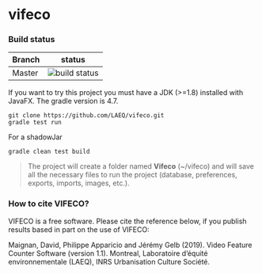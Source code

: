 # vifeco

### Build status

| Branch | status |
| ------------- | ------------- |
| Master  |  ![build status](https://travis-ci.org/LAEQ/vifeco.svg?branch=master)|

If you want to try this project you must have a JDK (>=1.8) installed with JavaFX. The gradle version is 4.7. 


```jshelllanguage
git clone https://github.com/LAEQ/vifeco.git
gradle test run
```

For a shadowJar
```jshelllanguage
gradle clean test build
```


> The project will create a folder named **Vifeco** (~/vifeco) and will save all the necessary files to run the project (database, preferences, exports, imports, images, etc.).


### How to cite VIFECO?
VIFECO is a free software. Please cite the reference below, if you publish results based in part on the use of VIFECO:
             
Maignan, David, Philippe Apparicio and Jérémy Gelb (2019).
Video Feature Counter Software (version 1.1). 
Montreal, Laboratoire d’équité environnementale (LAEQ), INRS Urbanisation Culture Société.




